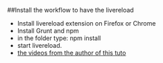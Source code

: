 ##Install the workflow to have the livereload
-   Install livereload extension on Firefox or Chrome
-   Install Grunt and npm
-   in the folder type: npm install
-   start livereload.
-   [the videos from the author of this tuto](https://bitsofco.de/javascript-array-methods-mutator-methods/)

